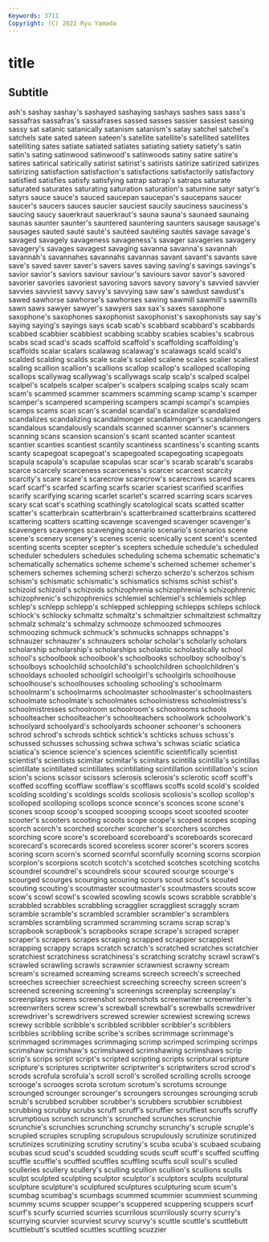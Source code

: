 ```yaml
---
Keywords: 3711
Copyright: (C) 2022 Ryu Yamada
---
```



# title

## Subtitle
ash's sashay sashay's
sashayed sashaying sashays sashes sass sass's sassafras sassafras's sassafrases sassed
sasses sassier sassiest sassing sassy sat satanic satanically satanism satanism's
satay satchel satchel's satchels sate sated sateen sateen's satellite satellite's
satellited satellites satelliting sates satiate satiated satiates satiating satiety satiety's
satin satin's sating satinwood satinwood's satinwoods satiny satire satire's satires
satirical satirically satirist satirist's satirists satirize satirized satirizes satirizing satisfaction
satisfaction's satisfactions satisfactorily satisfactory satisfied satisfies satisfy satisfying satrap satrap's
satraps saturate saturated saturates saturating saturation saturation's saturnine satyr satyr's
satyrs sauce sauce's sauced saucepan saucepan's saucepans saucer saucer's saucers
sauces saucier sauciest saucily sauciness sauciness's saucing saucy sauerkraut sauerkraut's
sauna sauna's saunaed saunaing saunas saunter saunter's sauntered sauntering saunters
sausage sausage's sausages sauted sauté sauté's sautéed sautéing sautés savage
savage's savaged savagely savageness savageness's savager savageries savagery savagery's savages
savagest savaging savanna savanna's savannah savannah's savannahes savannahs savannas savant
savant's savants save save's saved saver saver's savers saves saving
saving's savings savings's savior savior's saviors saviour saviour's saviours savor
savor's savored savorier savories savoriest savoring savors savory savory's savvied
savvier savvies savviest savvy savvy's savvying saw saw's sawdust sawdust's
sawed sawhorse sawhorse's sawhorses sawing sawmill sawmill's sawmills sawn saws
sawyer sawyer's sawyers sax sax's saxes saxophone saxophone's saxophones saxophonist
saxophonist's saxophonists say say's saying saying's sayings says scab scab's
scabbard scabbard's scabbards scabbed scabbier scabbiest scabbing scabby scabies scabies's
scabrous scabs scad scad's scads scaffold scaffold's scaffolding scaffolding's scaffolds
scalar scalars scalawag scalawag's scalawags scald scald's scalded scalding scalds
scale scale's scaled scalene scales scalier scaliest scaling scallion scallion's
scallions scallop scallop's scalloped scalloping scallops scallywag scallywag's scallywags scalp
scalp's scalped scalpel scalpel's scalpels scalper scalper's scalpers scalping scalps
scaly scam scam's scammed scammer scammers scamming scamp scamp's scamper
scamper's scampered scampering scampers scampi scampi's scampies scamps scams scan
scan's scandal scandal's scandalize scandalized scandalizes scandalizing scandalmonger scandalmonger's scandalmongers
scandalous scandalously scandals scanned scanner scanner's scanners scanning scans scansion
scansion's scant scanted scanter scantest scantier scanties scantiest scantily scantiness
scantiness's scanting scants scanty scapegoat scapegoat's scapegoated scapegoating scapegoats scapula
scapula's scapulae scapulas scar scar's scarab scarab's scarabs scarce scarcely
scarceness scarceness's scarcer scarcest scarcity scarcity's scare scare's scarecrow scarecrow's
scarecrows scared scares scarf scarf's scarfed scarfing scarfs scarier scariest
scarified scarifies scarify scarifying scaring scarlet scarlet's scarred scarring scars
scarves scary scat scat's scathing scathingly scatological scats scatted scatter
scatter's scatterbrain scatterbrain's scatterbrained scatterbrains scattered scattering scatters scatting scavenge
scavenged scavenger scavenger's scavengers scavenges scavenging scenario scenario's scenarios scene
scene's scenery scenery's scenes scenic scenically scent scent's scented scenting
scents scepter scepter's scepters schedule schedule's scheduled scheduler schedulers schedules
scheduling schema schematic schematic's schematically schematics scheme scheme's schemed schemer
schemer's schemers schemes scheming scherzi scherzo scherzo's scherzos schism schism's
schismatic schismatic's schismatics schisms schist schist's schizoid schizoid's schizoids schizophrenia
schizophrenia's schizophrenic schizophrenic's schizophrenics schlemiel schlemiel's schlemiels schlep schlep's schlepp
schlepp's schlepped schlepping schlepps schleps schlock schlock's schlocky schmaltz schmaltz's
schmaltzier schmaltziest schmaltzy schmalz schmalz's schmalzy schmooze schmoozed schmoozes schmoozing
schmuck schmuck's schmucks schnapps schnapps's schnauzer schnauzer's schnauzers scholar scholar's
scholarly scholars scholarship scholarship's scholarships scholastic scholastically school school's schoolbook
schoolbook's schoolbooks schoolboy schoolboy's schoolboys schoolchild schoolchild's schoolchildren schoolchildren's schooldays
schooled schoolgirl schoolgirl's schoolgirls schoolhouse schoolhouse's schoolhouses schooling schooling's schoolmarm
schoolmarm's schoolmarms schoolmaster schoolmaster's schoolmasters schoolmate schoolmate's schoolmates schoolmistress schoolmistress's
schoolmistresses schoolroom schoolroom's schoolrooms schools schoolteacher schoolteacher's schoolteachers schoolwork schoolwork's
schoolyard schoolyard's schoolyards schooner schooner's schooners schrod schrod's schrods schtick
schtick's schticks schuss schuss's schussed schusses schussing schwa schwa's schwas
sciatic sciatica sciatica's science science's sciences scientific scientifically scientist scientist's
scientists scimitar scimitar's scimitars scintilla scintilla's scintillas scintillate scintillated scintillates
scintillating scintillation scintillation's scion scion's scions scissor scissors sclerosis sclerosis's
sclerotic scoff scoff's scoffed scoffing scofflaw scofflaw's scofflaws scoffs scold
scold's scolded scolding scolding's scoldings scolds scoliosis scoliosis's scollop scollop's
scolloped scolloping scollops sconce sconce's sconces scone scone's scones scoop
scoop's scooped scooping scoops scoot scooted scooter scooter's scooters scooting
scoots scope scope's scoped scopes scoping scorch scorch's scorched scorcher
scorcher's scorchers scorches scorching score score's scoreboard scoreboard's scoreboards scorecard
scorecard's scorecards scored scoreless scorer scorer's scorers scores scoring scorn
scorn's scorned scornful scornfully scorning scorns scorpion scorpion's scorpions scotch
scotch's scotched scotches scotching scotchs scoundrel scoundrel's scoundrels scour scoured
scourge scourge's scourged scourges scourging scouring scours scout scout's scouted
scouting scouting's scoutmaster scoutmaster's scoutmasters scouts scow scow's scowl scowl's
scowled scowling scowls scows scrabble scrabble's scrabbled scrabbles scrabbling scragglier
scraggliest scraggly scram scramble scramble's scrambled scrambler scrambler's scramblers scrambles
scrambling scrammed scramming scrams scrap scrap's scrapbook scrapbook's scrapbooks scrape
scrape's scraped scraper scraper's scrapers scrapes scraping scrapped scrappier scrappiest
scrapping scrappy scraps scratch scratch's scratched scratches scratchier scratchiest scratchiness
scratchiness's scratching scratchy scrawl scrawl's scrawled scrawling scrawls scrawnier scrawniest
scrawny scream scream's screamed screaming screams screech screech's screeched screeches
screechier screechiest screeching screechy screen screen's screened screening screening's screenings
screenplay screenplay's screenplays screens screenshot screenshots screenwriter screenwriter's screenwriters screw
screw's screwball screwball's screwballs screwdriver screwdriver's screwdrivers screwed screwier screwiest
screwing screws screwy scribble scribble's scribbled scribbler scribbler's scribblers scribbles
scribbling scribe scribe's scribes scrimmage scrimmage's scrimmaged scrimmages scrimmaging scrimp
scrimped scrimping scrimps scrimshaw scrimshaw's scrimshawed scrimshawing scrimshaws scrip scrip's
scrips script script's scripted scripting scripts scriptural scripture scripture's scriptures
scriptwriter scriptwriter's scriptwriters scrod scrod's scrods scrofula scrofula's scroll scroll's
scrolled scrolling scrolls scrooge scrooge's scrooges scrota scrotum scrotum's scrotums
scrounge scrounged scrounger scrounger's scroungers scrounges scrounging scrub scrub's scrubbed
scrubber scrubber's scrubbers scrubbier scrubbiest scrubbing scrubby scrubs scruff scruff's
scruffier scruffiest scruffs scruffy scrumptious scrunch scrunch's scrunched scrunches scrunchie
scrunchie's scrunchies scrunching scrunchy scrunchy's scruple scruple's scrupled scruples scrupling
scrupulous scrupulously scrutinize scrutinized scrutinizes scrutinizing scrutiny scrutiny's scuba scuba's
scubaed scubaing scubas scud scud's scudded scudding scuds scuff scuff's
scuffed scuffing scuffle scuffle's scuffled scuffles scuffling scuffs scull scull's
sculled sculleries scullery scullery's sculling scullion scullion's scullions sculls sculpt
sculpted sculpting sculptor sculptor's sculptors sculpts sculptural sculpture sculpture's sculptured
sculptures sculpturing scum scum's scumbag scumbag's scumbags scummed scummier scummiest
scumming scummy scums scupper scupper's scuppered scuppering scuppers scurf scurf's
scurfy scurried scurries scurrilous scurrilously scurry scurry's scurrying scurvier scurviest
scurvy scurvy's scuttle scuttle's scuttlebutt scuttlebutt's scuttled scuttles scuttling scuzzier
